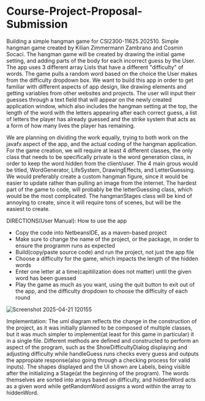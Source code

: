 # Course-Project-Proposal-Submission
Building a simple hangman game for CSI2300-11625.202510.
Simple hangman game created by Kilian Zimmermann Zambrano and Cosmin Socaci.
The hangman game will be created by drawing the initial game setting, and adding parts of the body for each incorrect guess by the User. The app uses 3 different array Lists that have a different "difficulty" of words. The game pulls a random word based on the choice the User makes from the difficulty dropdown box. We want to build this app in order to get familiar with different aspects of app design, like drawing elements and getting variables from other websites and projects. The user will input their guesses through a text field that will appear on the newly created application window, which also includes the hangman setting at the top, the length of the word with the letters appearing after each correct guess, a list of letters the player has already guessed and the strike system that acts as a form of how many lives the player has remaining. 

We are planning on dividing the work equally, trying to both work on the javafx aspect of the app, and the actual coding of the hangman application. For the game creation, we will require at least 4 different classes, the only class that needs to be specifically private is the word generation class, in order to keep the word hidden from the client/user. The 4 main grous would be titled, WordGenerator, LifeSystem, DrawingEffects, and LetterGuessing. We would preferably create a custom hangman figure, since it would be easier to update rather than pulling an image from the internet. The hardest part of the game to code, will probably be the letterGuessing class, which would be the most complicated. The hangmanStages class will be kind of annoying to create, since it will require tons of scenes, but will be the easiest to create.

DIRECTIONS(User Manual):
How to use the app
- Copy the code into NetbeansIDE, as a maven-based project
- Make sure to change the name of the project, or the package, in order to ensure the programm runs as expected
- Build(copy/paste source code) and run the project, not just the app file
- Choose a difficulty for the game, which impacts the length of the hidden words
- Enter one letter at a time(capitilization does not matter) until the given word has been guessed
- Play the game as much as you want, using the quit button to exit out of the app, and the difficulty dropdown to choose the difficulty of each round

![Screenshot 2025-04-21 120155](https://github.com/user-attachments/assets/1ba7d10a-f9b4-497e-b19e-7cbd106f6c0a)

Implementation: The uml diagram reflects the change in the construction of the project, as it was initially planned to be composed of multiple classes, but it was much simpler to implement(at least for this game in particular) it in a single file. Different methods are defined and constructed to perform an aspect of the program, such as the ShowDifficultyDialog displaying and adjusting difficulty while handleGuess runs checks every guess and outputs the appropiate response(also going through a checking process for valid inputs). The shapes displayed and the UI shown are Labels, being visible after the initializing a Stage(at the beginning of the program). The words themselves are sorted into arrays based on difficulty, and hiddenWord acts as a given word while getRandomWord assigns a word within the array to hiddenWord. 

